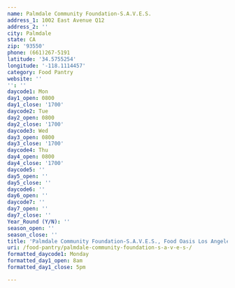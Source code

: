 ```yaml
---
name: Palmdale Community Foundation-S.A.V.E.S.
address_1: 1002 East Avenue Q12
address_2: ''
city: Palmdale
state: CA
zip: '93550'
phone: (661)267-5191
latitude: '34.5755254'
longitude: '-118.1114457'
category: Food Pantry
website: ''
'': ''
daycode1: Mon
day1_open: 0800
day1_close: '1700'
daycode2: Tue
day2_open: 0800
day2_close: '1700'
daycode3: Wed
day3_open: 0800
day3_close: '1700'
daycode4: Thu
day4_open: 0800
day4_close: '1700'
daycode5: ''
day5_open: ''
day5_close: ''
daycode6: ''
day6_open: ''
daycode7: ''
day7_open: ''
day7_close: ''
Year_Round (Y/N): ''
season_open: ''
season_close: ''
title: 'Palmdale Community Foundation-S.A.V.E.S., Food Oasis Los Angeles'
uri: /food-pantry/palmdale-community-foundation-s-a-v-e-s-/
formatted_daycode1: Monday
formatted_day1_open: 8am
formatted_day1_close: 5pm

---
```

